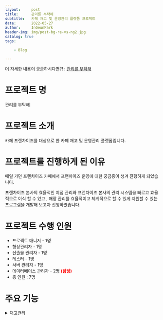 ```yaml
---
layout:     post
title:      관리를 부탁해
subtitle:   카페 재고 및 운영관리 플랫폼 프로젝트
date:       2022-05-27
author:     InGeunPark
header-img: img/post-bg-re-vs-ng2.jpg
catalog: true
tags:

    - Blog

---
```


더 자세한 내용이 궁금하시다면?! : [관리를 부탁해](https://www.notion.so/c5422121f77a4cbaa35678d491d4f046)

# 프로젝트 명

관리를 부탁해



# 프로젝트 소개

카페 프렌차이즈를 대상으로 한 카페 재고 및 운영관리 플랫폼입니다.



# 프로젝트를 진행하게 된 이유

매일 가던 프렌차이즈 카페에서 프랜차이즈 운영에 대한 궁금증이 생겨 진행하게 되었습니다.

 프랜차이즈 본사의 효율적인 지점 관리와 프랜차이즈 본사의 관리 시스템을 빠르고 효율적으로 이식 할 수 있고 , 매장 관리를 효율적이고 체계적으로 할 수 있게 지원할 수 있는 프로그램을 개발해 보고자 진행하였습니다.



# 프로젝트 수행 인원

- 프로젝트 매니저 - 1명
- 형상관리자 - 1명
- 산출물 관리자 - 1명
- 테스터 - 1명
- 서버 관리자 - 1명
- 데이터베이스 관리자 -  2명 <font style="color:red; font-weight:bold">(담당)</font>
- 총 인원 : 7명



# 주요 기능

<details>
<summary>재고관리</summary>
- 물품을 등록, 수정, 삭제를 할 수 있습니다.
- 바코드를 생성해줌으로써 관리의 효율성을 증대시켰습니다.
- 거래처를 입력하고 입,출고 관리를 할 수 있습니다.
- 과거 히스토리 내역을 확인함으로써 합리적인 의사결정을 할 수 있습니다.
- 재고 분석을 함으로써 합리적인 재고생산계획을 세울 수 있습니다.
</details>


<!-- <details>
<summary style="font-weight:bold">본사 발주 관리<font style="color:red"> (담당 기능)</font></summary>
    <div markdown="1">
		&nbsp;&nbsp;&nbsp;&nbsp;&nbsp;&nbsp; - 본사 직원은 원하는 상품을 원하는 수량만큼 발주합니다. <br>
		&nbsp;&nbsp;&nbsp;&nbsp;&nbsp;&nbsp; - 검색을 통해 발주 가능한 상품을 조회할 수 있습니다. <br>
		&nbsp;&nbsp;&nbsp;&nbsp;&nbsp;&nbsp; - 같은 상품에 대해 본사와 계약한 거래처를 선택할 수 있습니다. <br>
		&nbsp;&nbsp;&nbsp;&nbsp;&nbsp;&nbsp; - 발주 신청 후 거래처와 합의 후 발주 처리 상태를 변경할 수 있습니다. <br>
    </div>
</details>


<details>
<summary style="font-weight:bold">가맹점 발주 관리<font style="color:red"> (담당 기능)</font></summary>
    <div markdown="1">
		&nbsp;&nbsp;&nbsp;&nbsp;&nbsp;&nbsp; - 가맹점 직원은 원하는 상품을 원하는 수량만큼 발주합니다. <br>
		&nbsp;&nbsp;&nbsp;&nbsp;&nbsp;&nbsp; - 발주 신청 가능 물품 목록을 조회할 수 있습니다. <br>
		&nbsp;&nbsp;&nbsp;&nbsp;&nbsp;&nbsp; - 각 물품에 대한 설명과 이미지를 조회할 수 있습니다. <br>
		&nbsp;&nbsp;&nbsp;&nbsp;&nbsp;&nbsp; - 본사 직원은 가맹점 발주에 대해 승인 처리 할 수 있습니다. <br>
		&nbsp;&nbsp;&nbsp;&nbsp;&nbsp;&nbsp; - 가맹점은 발주 받은 물품에 대해 문제가 존재할 경우 이슈를 제기할 수 있습니다. <br>
		&nbsp;&nbsp;&nbsp;&nbsp;&nbsp;&nbsp; - 본사 직원은 가맹점이 제기한 이슈에 대해 확인하고 교환 처리해 줄 수 있습니다. <br>
    </div>
</details>


<details>
<summary style="font-weight:bold">메뉴 관리</summary>
    <div markdown="1">
		&nbsp;&nbsp;&nbsp;&nbsp;&nbsp;&nbsp; - 본사는 메뉴를 등록, 수정, 삭제, 상세보기를 할 수 있고 가맹점은 메뉴를 상세보기 할 수 있습니다. <br>
		&nbsp;&nbsp;&nbsp;&nbsp;&nbsp;&nbsp; - 메뉴를 생성해줌으로써 메뉴의 원재료를 조회할 수 있습니다. <br>
		&nbsp;&nbsp;&nbsp;&nbsp;&nbsp;&nbsp; - 가맹점은 원재료를 조회함으로써 발주 목록을 구성할 수 있습니다. <br>
    </div>
</details>


<details>
<summary style="font-weight:bold">입고 관리</summary>
    <div markdown="1">
		&nbsp;&nbsp;&nbsp;&nbsp;&nbsp;&nbsp; - 입고 관리 내 본사의 발주 버튼을 클릭하면 본사 발주 내역을 조회합니다. <br>
		&nbsp;&nbsp;&nbsp;&nbsp;&nbsp;&nbsp; - 본사 발주 “승인 완료” 처리 된 정보를 조회하여 해당 물품을 입고 목록에 추가합니다. <br>
		&nbsp;&nbsp;&nbsp;&nbsp;&nbsp;&nbsp; - 입고 목록 등록된 물품을 “입고 완료” 처리 시 처리 날짜가 등록됩니다. <br>
		&nbsp;&nbsp;&nbsp;&nbsp;&nbsp;&nbsp; - “입고 완료” 시 재고 관리 내 재고 수량이 추가되어 반영됩니다. <br>
		&nbsp;&nbsp;&nbsp;&nbsp;&nbsp;&nbsp; - “입고 완료” 시 재고 변경 내역에 정보가 추가됩니다. <br>
		&nbsp;&nbsp;&nbsp;&nbsp;&nbsp;&nbsp; - 재고 관리에서 해당 물품의 재고를 조회할 수 있습니다. <br>
		&nbsp;&nbsp;&nbsp;&nbsp;&nbsp;&nbsp; - 재고 변동 내역에서 재고의 입,출고 내역을 조회할 수 있습니다. <br>
    </div>
</details>


<details>
<summary style="font-weight:bold">출고 관리</summary>
    <div markdown="1">
		&nbsp;&nbsp;&nbsp;&nbsp;&nbsp;&nbsp; - 출고할 발주 목록을 조회할 수 있습니다. <br>
		&nbsp;&nbsp;&nbsp;&nbsp;&nbsp;&nbsp; - 승인 완료된 발주 목록을 조회하여 출고 목록에 추가할 수 있습니다. <br>
		&nbsp;&nbsp;&nbsp;&nbsp;&nbsp;&nbsp; - 출고 목록에서 발주 상세 정보를 조회할 수 있습니다. <br>
		&nbsp;&nbsp;&nbsp;&nbsp;&nbsp;&nbsp; - 발주 상세 정보에서 발주할 물품의 정보들을 조회할 수 있습니다. <br>
		&nbsp;&nbsp;&nbsp;&nbsp;&nbsp;&nbsp; - 발주 상세 정보에서 해당 발주에 대한 출고 처리상태를 수정할 수 있습니다. <br>
		&nbsp;&nbsp;&nbsp;&nbsp;&nbsp;&nbsp; - 출고 내역을 조회할 수 있습니다. <br>
    </div>
</details>


<details>
<summary style="font-weight:bold">직원 계정 관리</summary>
    <div markdown="1">
		&nbsp;&nbsp;&nbsp;&nbsp;&nbsp;&nbsp; - 프로그램을 사용하는 본사 직원 계정의 통합적 관리를 할 수 있습니다. <br>
		&nbsp;&nbsp;&nbsp;&nbsp;&nbsp;&nbsp; - 본사 관리자는 본사 직원 계정 생성을 할 수 있습니다. <br>
		&nbsp;&nbsp;&nbsp;&nbsp;&nbsp;&nbsp; - 본사 관리자는 본사 직원 계정 목록을 조회 할 수 있습니다.  <br>
		&nbsp;&nbsp;&nbsp;&nbsp;&nbsp;&nbsp; - 본사 관리자는 본사 직원 계정 정보를 수정 할 수 있습니다. <br>
		&nbsp;&nbsp;&nbsp;&nbsp;&nbsp;&nbsp; - 본사 관리자는 본사 직원 계정을 삭제 할 수 있습니다. <br>
		&nbsp;&nbsp;&nbsp;&nbsp;&nbsp;&nbsp; - 본사 관리자는 삭제된 복사 직원 계정을 복구 할 수 있습니다. <br>
    </div>
</details>


<details>
<summary style="font-weight:bold">가맹점 계정 관리</summary>
    <div markdown="1">
		&nbsp;&nbsp;&nbsp;&nbsp;&nbsp;&nbsp; - 프로그램을 사용하는 가맹점 대표자(점주), 직원 계정의 통합적 관리를 할 수 있습니다. <br>
		&nbsp;&nbsp;&nbsp;&nbsp;&nbsp;&nbsp; - 본사 관리자와 본사 가맹 계약팀 직원은 가맹점 대표자,  직원 계정 생성을 할 수 있습니다. <br>
		&nbsp;&nbsp;&nbsp;&nbsp;&nbsp;&nbsp; - 본사 관리자와 본사 가맹 계약팀 직원은 가맹점 대표자,  직원 계정 목록을 조회 할 수 있습니다. <br>
		&nbsp;&nbsp;&nbsp;&nbsp;&nbsp;&nbsp; - 본사 관리자와 본사 가맹 계약팀 직원은  가맹점 대표자, 직원 계정 정보를 수정 할 수 있습니다. <br>
		&nbsp;&nbsp;&nbsp;&nbsp;&nbsp;&nbsp; - 본사 관리자는 가맹점 대표자, 직원 계정을 삭제 할 수 있습니다. <br>
		&nbsp;&nbsp;&nbsp;&nbsp;&nbsp;&nbsp; - 본사 관리자는 삭제된 가맹점 대표자, 직원 계정을 복구 할 수 있습니다. <br>
    </div>
</details>


<details>
<summary style="font-weight:bold">자재 관리</summary>
    <div markdown="1">
		&nbsp;&nbsp;&nbsp;&nbsp;&nbsp;&nbsp; - 본사와, 가맹점이 발주 넣을 수 있는 자재를 생성할 수 있습니다. <br>
		&nbsp;&nbsp;&nbsp;&nbsp;&nbsp;&nbsp; - 거래처와 본사의 제품을 일치 시키는 매핑을 할 수 있습니다. <br>
		&nbsp;&nbsp;&nbsp;&nbsp;&nbsp;&nbsp; - 매핑된 제품을 목록  조회 할 수 있습니다. <br>
		&nbsp;&nbsp;&nbsp;&nbsp;&nbsp;&nbsp; - 자재 정보를 수정할 수 있습니다. <br>
		&nbsp;&nbsp;&nbsp;&nbsp;&nbsp;&nbsp; - 자재 정보를 삭제할 수 있습니다. <br>
		&nbsp;&nbsp;&nbsp;&nbsp;&nbsp;&nbsp; - 매핑할 거래처 목록을 불러 올 수 있습니다. <br>
        &nbsp;&nbsp;&nbsp;&nbsp;&nbsp;&nbsp; - 매핑할 자재 목록을 불러 올 수 있습니다. <br>
    </div>
</details>


<details>
<summary style="font-weight:bold">거래처 관리</summary>
    <div markdown="1">
		&nbsp;&nbsp;&nbsp;&nbsp;&nbsp;&nbsp; - 신규 거래처를 등록하고 계약 상태를 조회할 수 있습니다. <br>
		&nbsp;&nbsp;&nbsp;&nbsp;&nbsp;&nbsp; - 거래처 계약상품을 등록하고 관리할 수 있습니다. 
    </div>
</details>


<details>
<summary style="font-weight:bold">백로그 관리</summary>
    <div markdown="1">
		&nbsp;&nbsp;&nbsp;&nbsp;&nbsp;&nbsp; - 입고와 이슈출고의 데이터를 종합적으로 조회할 수 있습니다. <br>
		&nbsp;&nbsp;&nbsp;&nbsp;&nbsp;&nbsp; - 물품당 이슈발생 빈도와 각 물품 구매량 증/감소율 막대그래프를 통해 명시적으로 상태를 확인할 수 있고, 수발주 및 입출고 계획을 구상할 수 있습니다.
    </div>
</details>
 -->
